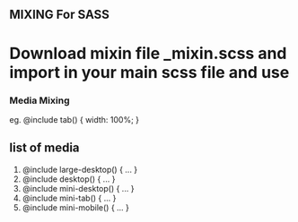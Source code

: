 ## MIXING For SASS

# Download mixin file _mixin.scss and import in your main scss file and use

### Media Mixing
 eg. @include tab() {
   width: 100%;
 } 

 ## list of media
  1. @include large-desktop() { ... }
  2. @include desktop() { ... }
  3. @include mini-desktop() { ... }
  4. @include mini-tab() { ... }
  5. @include mini-mobile() { ... }